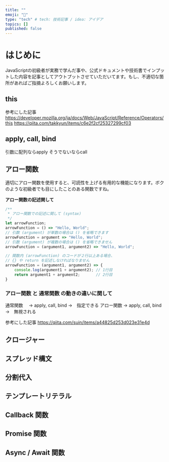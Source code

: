 ```yaml
---
title: ""
emoji: "🐥"
type: "tech" # tech: 技術記事 / idea: アイデア
topics: []
published: false
---
```

# はじめに
JavaScriptの初級者が実務で学んだ事や、公式ドキュメントや技術書でインプットした内容を記事としてアウトプットさせていただいてます。もし、不適切な箇所があればご指摘よろしくお願いします。

## this

参考にした記事
https://developer.mozilla.org/ja/docs/Web/JavaScript/Reference/Operators/this
https://qiita.com/takkyun/items/c6e2f2cf25327299cf03
## apply, call, bind
引数に配列ならapply
そうでないならcall

## アロー関数
適切にアロー関数を使用すると、可読性を上げる有用的な機能になります。ボクのような初級者でも目にしたことのある関数ですね。

**アロー関数の記述関して**
```javascript:script.js
/**
 * アロー関数での記述に関して (syntax)
 */
let arrowFunction;
arrowFunction = () => "Hello, World";
// 引数 (argument) が単数の場合は () を省略できます
arrowFunction = argument => "Hello, World";
// 引数 (argument) が複数の場合は () を省略できません
arrowFunction = (argument1, argument2) => "Hello, World";

// 関数内 (arrowFunction) のコードが２行以上ある場合、
// {} や return を記述しなければなりません
arrowFunction = (argument1, argument2) => {
    console.log(argument1 + argument2); // 1行目
    return argument1 + argument2;       // 2行目 
}
```

### アロー関数 と 通常関数 の動きの違いに関して

通常関数 　→ apply, call, bind →　指定できる
アロー関数 → apply, call, bind →　無視される

参考にした記事
https://qiita.com/suin/items/a44825d253d023e31e4d
## クロージャー

## スプレッド構文

## 分割代入

## テンプレートリテラル

## Callback 関数

## Promise 関数

## Async / Await 関数
